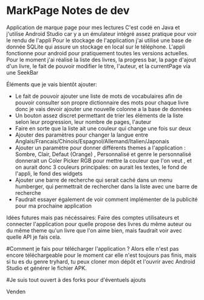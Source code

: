 # MarkPage Notes de dev
Application de marque page pour mes lectures
C'est codé en Java et j'utilise Android Studio car y a un émulateur intégré assez pratique pour voir le rendu de l'appli
Pour le stockage de l'application j'ai utilisé une base de donnée SQLite qui assure un stockage en local sur le téléphone. 
L'appli fonctionne pour android pour pratiquement toutes les versions actuelles.
Pour le moment j'ai réalisé la liste des livres, la progress bar, la page d'ajout d'un livre, le fait de pouvoir modifier le titre, l'auteur, et la currentPage via une SeekBar

Éléments que je vais bientôt ajouter:
- Le fait de pouvoir ajouter une liste de mots de vocabulaires afin de pouvoir consulter son propre dictionnaire des mots pour chaque livre donc je vais devoir ajouter une nouvelle colonne a la base de données
- Un bouton assez discret permettant de trier les éléments de la liste selon leur progression, leur nombre de pages, l'auteur
- Faire en sorte que la liste ait une couleur qui change une fois sur deux 
- Ajouter des paramètres pour changer la langue entre Anglais/Francais/Chinois/Espagnol/Allemand/Italien/Japonais
- Ajouter un paramètre pour donner différents themes a l'application : Sombre, Clair, Defaut (Orange) , Personnalisé et genre le personnalisé donnerait un Coler Picker RGB pour mettre la couleur que l'on veut , et on aurait donc 3 couleurs principales:
on aurait les textes, le fond de l'appli, le fond des widgets 
- Ajouter une barre de recherche qui serait caché dans un menu humberger, qui permettrait de rechercher dans la liste avec une barre de recherche 
- Faudrait essayer également de voir comment implémenter de la publicité pour ma prochaine application 


Idées futures mais pas nécéssaires: 
Faire des comptes utilisateurs et connecter l'application pour quelle propose des livres du même auteur ou du même theme qu'un livre que l'on aime bien, mais faudrait voir avec quelle API je fais cela.

#Comment je fais pour télécharger l'application ?
Alors elle n'est pas encore téléchargeable pour le moment car elle n'est toujours pas finis, mais si tu es du genre tryhard, tu peux cloner mon dépôt et l'ouvrir avec Android Studio et générer le fichier APK.

#Je suis tout ouvert à des forks pour d'éventuels ajouts

Venden
